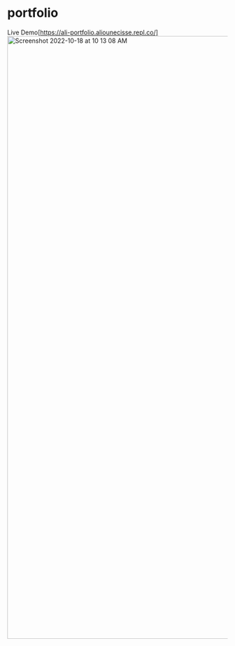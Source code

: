 # portfolio
Live Demo[https://ali-portfolio.aliounecisse.repl.co/]
<img width="1375" alt="Screenshot 2022-10-18 at 10 13 08 AM" src="https://user-images.githubusercontent.com/114646446/196337785-e0ad84c3-38cb-4ca6-ae71-46dddbbc912d.png">

